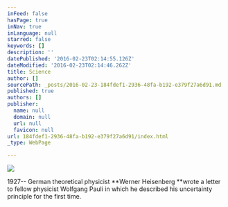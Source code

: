 ```yaml
---
inFeed: false
hasPage: true
inNav: true
inLanguage: null
starred: false
keywords: []
description: ''
datePublished: '2016-02-23T02:14:55.126Z'
dateModified: '2016-02-23T02:14:46.262Z'
title: Science
author: []
sourcePath: _posts/2016-02-23-184fdef1-2936-48fa-b192-e379f27a6d91.md
published: true
authors: []
publisher:
  name: null
  domain: null
  url: null
  favicon: null
url: 184fdef1-2936-48fa-b192-e379f27a6d91/index.html
_type: WebPage

---
```

![](https://the-grid-user-content.s3-us-west-2.amazonaws.com/c4cbac46-3505-40fb-bf09-7535071869ea.jpg)

1927-- German theoretical physicist **Werner Heisenberg  **wrote a letter to fellow physicist Wolfgang Pauli in which he described his  uncertainty principle for the first time.